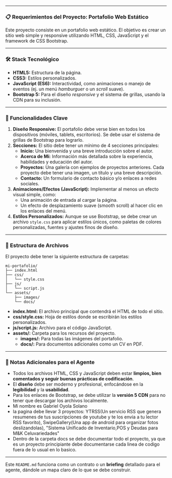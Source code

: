 -----

### 📋 Requerimientos del Proyecto: Portafolio Web Estático

Este proyecto consiste en un portafolio web estático. El objetivo es crear un sitio web simple y responsive utilizando HTML, CSS, JavaScript y el framework de CSS Bootstrap.

-----

### 🛠️ Stack Tecnológico

  * **HTML5:** Estructura de la página.
  * **CSS3:** Estilos personalizados.
  * **JavaScript (ES6):** Interactividad, como animaciones o manejo de eventos (ej. un menú *hamburguer* o un *scroll* suave).
  * **Bootstrap 5:** Para el diseño *responsive* y el sistema de grillas, usando la CDN para su inclusión.

-----

### 🚀 Funcionalidades Clave

1.  **Diseño Responsive:** El portafolio debe verse bien en todos los dispositivos (móviles, tablets, escritorios). Se debe usar el sistema de grillas de Bootstrap para lograrlo.
2.  **Secciones:** El sitio debe tener un mínimo de 4 secciones principales:
      * **Inicio:** Una bienvenida y una breve introducción sobre el autor.
      * **Acerca de Mí:** Información más detallada sobre la experiencia, habilidades y educación del autor.
      * **Proyectos:** Una galería con ejemplos de proyectos anteriores. Cada proyecto debe tener una imagen, un título y una breve descripción.
      * **Contacto:** Un formulario de contacto básico y/o enlaces a redes sociales.
3.  **Animaciones/Efectos (JavaScript):** Implementar al menos un efecto visual simple, como:
      * Una animación de entrada al cargar la página.
      * Un efecto de desplazamiento suave (smooth scroll) al hacer clic en los enlaces del menú.
4.  **Estilos Personalizados:** Aunque se use Bootstrap, se debe crear un archivo `style.css` para aplicar estilos únicos, como paletas de colores personalizadas, fuentes y ajustes finos de diseño.

-----

### 📂 Estructura de Archivos

El proyecto debe tener la siguiente estructura de carpetas:

```
mi-portafolio/
├── index.html
├── css/
│   └── style.css
├── js/
│   └── script.js
└── assets/
    ├── images/
    └── docs/
```

  * **index.html:** El archivo principal que contendrá el HTML de todo el sitio.
  * **css/style.css:** Hoja de estilos donde se escribirán los estilos personalizados.
  * **js/script.js:** Archivo para el código JavaScript.
  * **assets/:** Carpeta para los recursos del proyecto.
      * **images/:** Para todas las imágenes del portafolio.
      * **docs/:** Para documentos adicionales como un CV en PDF.

-----

### 📝 Notas Adicionales para el Agente

  * Todos los archivos HTML, CSS y JavaScript deben estar **limpios, bien comentados y seguir buenas prácticas de codificación**.
  * El **diseño** debe ser moderno y profesional, enfocándose en la **legibilidad** y la **usabilidad**.
  * Para los enlaces de Bootstrap, se debe utilizar la **versión 5 CDN** para no tener que descargar los archivos localmente.
  * Mi nombre es Gabriel Oyola Solano
  * la pagina debe llevar 3 proyectos: YTRSS(Un servicio RSS que genera resumenes de tus suscripciones de youtube y te los envia a tu lector RSS favorito), SwipeGallery(Una app de android para organizar fotos deslizandolas), "Sistema Unificado de Inventario,POS y Deudas para M&K Celuvariedades"    
  * Dentro de la carpeta docs se debe documentar todo el proyecto, ya que es un proyecto principiante debe documentarse cada linea de codigo fuera de lo usual en lo basico.

-----

Este `README.md` funciona como un contrato o un **briefing** detallado para el agente, dándole un mapa claro de lo que se debe construir.